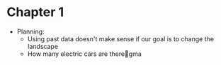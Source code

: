 # Chapter 1 
- Planning:
    - Using past data doesn't make sense if our goal is to change the landscape
    - How many electric cars are theregma

